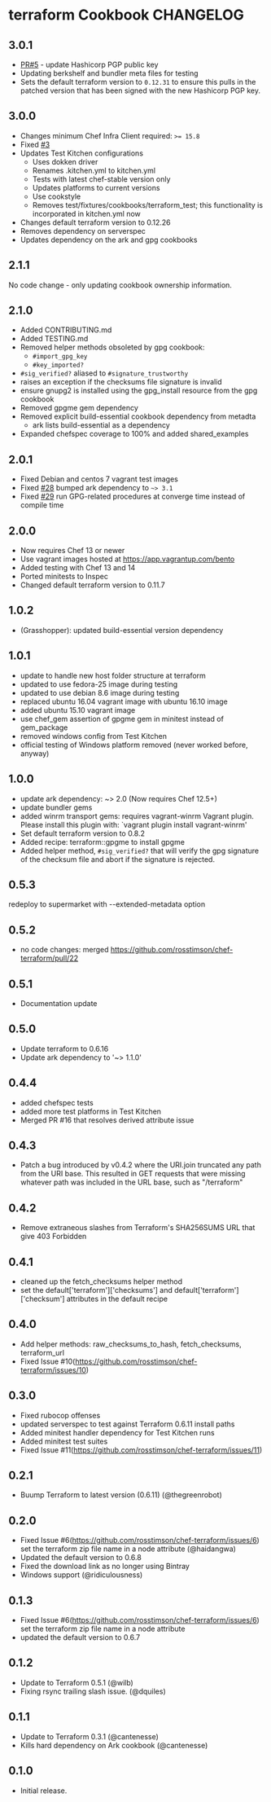 terraform Cookbook CHANGELOG
============================

3.0.1
-----
- [PR#5](https://github.com/haidangwa/chef-terraform/pull/5) - update Hashicorp PGP public key
- Updating berkshelf and bundler meta files for testing
- Sets the default terraform version to `0.12.31` to ensure this pulls in the patched version that has been signed
  with the new Hashicorp PGP key.

3.0.0
-----
- Changes minimum Chef Infra Client required: `>= 15.8`
- Fixed [#3](https://github.com/haidangwa/chef-terraform/issues/3)
- Updates Test Kitchen configurations
  - Uses dokken driver
  - Renames .kitchen.yml to kitchen.yml
  - Tests with latest chef-stable version only
  - Updates platforms to current versions
  - Use cookstyle
  - Removes test/fixtures/cookbooks/terraform_test; this functionality is incorporated in kitchen.yml now
- Changes default terraform version to 0.12.26
- Removes dependency on serverspec
- Updates dependency on the ark and gpg cookbooks

2.1.1
-----
No code change - only updating cookbook ownership information.

2.1.0
-----
- Added CONTRIBUTING.md
- Added TESTING.md
- Removed helper methods obsoleted by gpg cookbook:
  - `#import_gpg_key`
  - `#key_imported?`
- `#sig_verified?` aliased to `#signature_trustworthy`
- raises an exception if the checksums file signature is invalid
- ensure gnupg2 is installed using the gpg_install resource from the gpg cookbook
- Removed gpgme gem dependency
- Removed explicit build-essential cookbook dependency from metadta
  - ark lists build-essential as a dependency
- Expanded chefspec coverage to 100% and added shared_examples

2.0.1
-----
- Fixed Debian and centos 7 vagrant test images
- Fixed [#28](https://github.com/rosstimson/chef-terraform/issues/28)
  bumped ark dependency to `~> 3.1`
- Fixed [#29](https://github.com/rosstimson/chef-terraform/issues/29)
  run GPG-related procedures at converge time instead of compile time

2.0.0
-----
- Now requires Chef 13 or newer
- Use vagrant images hosted at https://app.vagrantup.com/bento
- Added testing with Chef 13 and 14
- Ported minitests to Inspec
- Changed default terraform version to 0.11.7

1.0.2
-----
- (Grasshopper): updated build-essential version dependency

1.0.1
-----
- update to handle new host folder structure at terraform
- updated to use fedora-25 image during testing
- updated to use debian 8.6 image during testing
- replaced ubuntu 16.04 vagrant image with ubuntu 16.10 image
- added ubuntu 15.10 vagrant image
- use chef_gem assertion of gpgme gem in minitest instead of gem_package
- removed windows config from Test Kitchen
- official testing of Windows platform removed (never worked before, anyway)

1.0.0
-----
- update ark dependency: ~> 2.0 (Now requires Chef 12.5+)
- update bundler gems
- added winrm transport gems: requires vagrant-winrm Vagrant plugin. Please install this plugin with: `vagrant plugin install vagrant-winrm'
- Set default terraform version to 0.8.2
- Added recipe: terraform::gpgme to install gpgme
- Added helper method, `#sig_verified?` that will verify the gpg signature
  of the checksum file and abort if the signature is rejected.

0.5.3
-----
redeploy to supermarket with --extended-metadata option

0.5.2
-----
- no code changes: merged https://github.com/rosstimson/chef-terraform/pull/22

0.5.1
-----
- Documentation update

0.5.0
-----
- Update terraform to 0.6.16
- Update ark dependency to '~> 1.1.0'

0.4.4
-----
- added chefspec tests
- added more test platforms in Test Kitchen
- Merged PR #16 that resolves derived attribute issue

0.4.3
-----
- Patch a bug introduced by v0.4.2 where the URI.join truncated any path from the URI base.
  This resulted in GET requests that were missing whatever path was included in the URL base, such
  as "/terraform"

0.4.2
-----
- Remove extraneous slashes from Terraform's SHA256SUMS URL that give 403 Forbidden

0.4.1
-----
- cleaned up the fetch_checksums helper method
- set the default['terraform']['checksums'] and default['terraform']['checksum']
  attributes in the default recipe

0.4.0
-----
- Add helper methods: raw_checksums_to_hash, fetch_checksums, terraform_url
- Fixed Issue #10(https://github.com/rosstimson/chef-terraform/issues/10)

0.3.0
-----
- Fixed rubocop offenses
- updated serverspec to test against Terraform 0.6.11 install paths
- Added minitest handler dependency for Test Kitchen runs
- Added minitest test suites
- Fixed Issue #11(https://github.com/rosstimson/chef-terraform/issues/11)

0.2.1
-----
- Buump Terraform to latest version (0.6.11) (@thegreenrobot)

0.2.0
-----
- Fixed Issue #6(https://github.com/rosstimson/chef-terraform/issues/6)
  set the terraform zip file name in a node attribute (@haidangwa)
- Updated the default version to 0.6.8
- Fixed the download link as no longer using Bintray
- Windows support (@ridiculousness)

0.1.3
-----
- Fixed Issue #6(https://github.com/rosstimson/chef-terraform/issues/6)
  set the terraform zip file name in a node attribute
- updated the default version to 0.6.7

0.1.2
-----

- Update to Terraform 0.5.1 (@wilb)
- Fixing rsync trailing slash issue. (@dquiles)

0.1.1
-----

- Update to Terraform 0.3.1 (@cantenesse)
- Kills hard dependency on Ark cookbook (@cantenesse)

0.1.0
-----
- Initial release.
